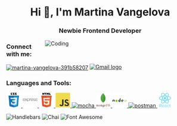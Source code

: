 <h1 align="center">Hi 👋, I'm Martina Vangelova</h1>
<h3 align="center">Newbie Frontend Developer</h3>
<img align="right" alt="Coding" width="400" src="https://media1.giphy.com/media/hpXdHPfFI5wTABdDx9/giphy.gif?cid=ecf05e47zg94pouqvnqjm3tkrtjhxzbygm2sy3ojqjrswgc2&ep=v1_gifs_search&rid=giphy.gif&ct=g">

<h3 align="left">Connect with me:</h3>
<p align="left">
<a href="https://linkedin.com/in/martina-vangelova-391b58207" target="blank"><img align="center" src="https://raw.githubusercontent.com/rahuldkjain/github-profile-readme-generator/master/src/images/icons/Social/linked-in-alt.svg" alt="martina-vangelova-391b58207" height="30" width="40" /></a>
<a href="mailto:mvangelova96@gmail.com"><img src="https://github.com/TheDudeThatCode/TheDudeThatCode/blob/master/Assets/Gmail.svg" alt="Gmail logo" height="30" width="40"></a>  
</p>

<h3 align="left">Languages and Tools:</h3>
<p align="left"> <a href="https://www.w3schools.com/css/" target="_blank" rel="noreferrer"> <img src="https://raw.githubusercontent.com/devicons/devicon/master/icons/css3/css3-original-wordmark.svg" alt="css3" width="40" height="40"/> </a> <a href="https://expressjs.com" target="_blank" rel="noreferrer"> <img src="https://raw.githubusercontent.com/devicons/devicon/master/icons/express/express-original-wordmark.svg" alt="express" width="40" height="40"/> </a> <a href="https://www.w3.org/html/" target="_blank" rel="noreferrer"> <img src="https://raw.githubusercontent.com/devicons/devicon/master/icons/html5/html5-original-wordmark.svg" alt="html5" width="40" height="40"/> </a> <a href="https://developer.mozilla.org/en-US/docs/Web/JavaScript" target="_blank" rel="noreferrer"> <img src="https://raw.githubusercontent.com/devicons/devicon/master/icons/javascript/javascript-original.svg" alt="javascript" width="40" height="40"/> </a> <a href="https://mochajs.org" target="_blank" rel="noreferrer"> <img src="https://www.vectorlogo.zone/logos/mochajs/mochajs-icon.svg" alt="mocha" width="40" height="40"/> </a> <a href="https://www.mongodb.com/" target="_blank" rel="noreferrer"> <img src="https://raw.githubusercontent.com/devicons/devicon/master/icons/mongodb/mongodb-original-wordmark.svg" alt="mongodb" width="40" height="40"/> </a> <a href="https://nodejs.org" target="_blank" rel="noreferrer"> <img src="https://raw.githubusercontent.com/devicons/devicon/master/icons/nodejs/nodejs-original-wordmark.svg" alt="nodejs" width="40" height="40"/> </a> <a href="https://postman.com" target="_blank" rel="noreferrer"> <img src="https://www.vectorlogo.zone/logos/getpostman/getpostman-icon.svg" alt="postman" width="40" height="40"/> </a> <a href="https://reactjs.org/" target="_blank" rel="noreferrer"> <img src="https://raw.githubusercontent.com/devicons/devicon/master/icons/react/react-original-wordmark.svg" alt="react" width="40" height="40"/> </a> </p>
<p align="left" dir="auto">
<img alt="Handlebars" src="https://camo.githubusercontent.com/debaf16d35cd358d39fce64cadf67f1aa2f2843f1552e5b07664ce118e3ff88a/68747470733a2f2f696d672e736869656c64732e696f2f62616467652f48616e646c65626172732e6a732d4645374131363f266c6f676f3d68616e646c6562617273646f746a73266c6f676f436f6c6f723d626c61636b" data-canonical-src="https://img.shields.io/badge/Handlebars.js-FE7A16?&amp;logo=handlebarsdotjs&amp;logoColor=black" style="max-width: 100%;">
<img alt="Chai" src="https://camo.githubusercontent.com/bdd52901eb6ff26991b89953194183fa513d633cb1b79c317c97a1699d432f5f/68747470733a2f2f696d672e736869656c64732e696f2f62616467652f636861692d4133303730313f6c6f676f3d63686169266c6f676f436f6c6f723d7768697465" data-canonical-src="https://img.shields.io/badge/chai-A30701?logo=chai&amp;logoColor=white" style="max-width: 100%;">
<img alt="Font Awesome" src="https://camo.githubusercontent.com/f41213d9f52be77fdbb87d689b1a480c221f9db1164e3df15db35fb066d153e0/68747470733a2f2f696d672e736869656c64732e696f2f62616467652f466f6e745f417765736f6d652d3333394146303f6c6f676f3d666f6e74617765736f6d65266c6f676f436f6c6f723d7768697465" data-canonical-src="https://img.shields.io/badge/Font_Awesome-339AF0?logo=fontawesome&amp;logoColor=white" style="max-width: 100%;"
